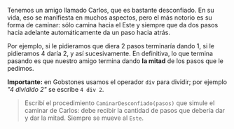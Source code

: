 Tenemos un amigo llamado Carlos, que es bastante desconfiado. En su vida, eso se manifiesta en muchos aspectos, pero el más notorio es su forma de caminar: sólo camina hacia el Este y siempre que da dos pasos hacia adelante automáticamente da un paso hacia atrás.

Por ejemplo, si le pidieramos que diera 2 pasos terminaría dando 1, si le pidieramos 4 daría 2, y así sucesivamente. En definitiva, lo que termina pasando es que nuestro amigo termina dando **la mitad** de los pasos que le pedimos. 

**Importante:** en Gobstones usamos el operador `div` para dividir; por ejemplo _"4 dividido 2"_ se escribe `4 div 2`.

> Escribí el procedimiento `CaminarDesconfiado(pasos)` que simule el caminar de Carlos: debe recibir la cantidad de pasos que debería dar y dar la mitad. Siempre se mueve al `Este`.